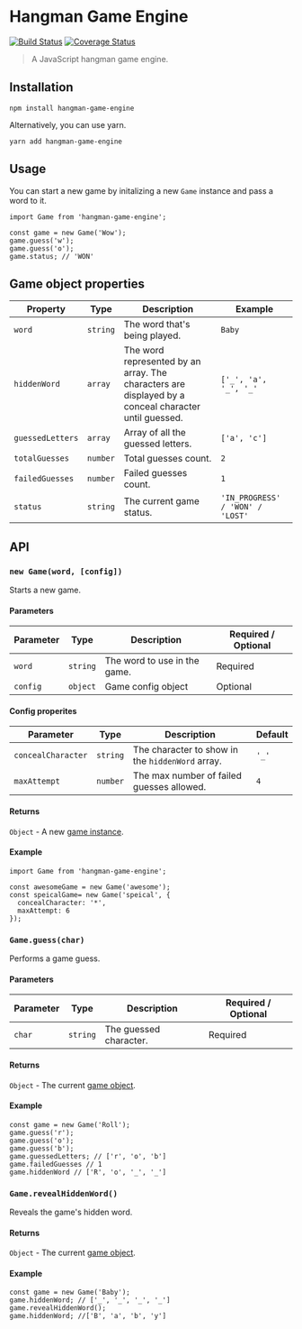 # Hangman Game Engine

[![Build Status](https://travis-ci.org/guytepper/hangman-game-engine.svg?branch=master)](https://travis-ci.org/guytepper/hangman-game-engine)
[![Coverage Status](https://coveralls.io/repos/github/guytepper/hangman-game-engine/badge.svg?branch=master)](https://coveralls.io/github/guytepper/hangman-game-engine?branch=master)

> A JavaScript hangman game engine.

## Installation

```
npm install hangman-game-engine
```

Alternatively, you can use yarn.

```
yarn add hangman-game-engine
```

## Usage

You can start a new game by initalizing a new `Game` instance and pass a word to it.

```
import Game from 'hangman-game-engine';

const game = new Game('Wow');
game.guess('w');
game.guess('o');
game.status; // 'WON'
```

## Game object properties

| Property         | Type     | Description                                                                                          | Example                          |
| ---------------- | -------- | ---------------------------------------------------------------------------------------------------- | -------------------------------- |
| `word`           | `string` | The word that's being played.                                                                        | `Baby`                           |
| `hiddenWord`     | `array`  | The word represented by an array. The characters are displayed by a conceal character until guessed. | `['_', 'a', '_', '_'`            |
| `guessedLetters` | `array`  | Array of all the guessed letters.                                                                    | `['a', 'c']`                     |
| `totalGuesses`   | `number` | Total guesses count.                                                                                 | `2`                              |
| `failedGuesses`  | `number` | Failed guesses count.                                                                                | `1`                              |
| `status`         | `string` | The current game status.                                                                             | `'IN_PROGRESS' / 'WON' / 'LOST'` |

## API

### `new Game(word, [config])`

Starts a new game.

#### Parameters

| Parameter | Type     | Description                  | Required / Optional |
| --------- | -------- | ---------------------------- | ------------------- |
| `word`    | `string` | The word to use in the game. | Required            |
| `config`  | `object` | Game config object           | Optional            |

#### Config properites

| Parameter          | Type     | Description                                      | Default |
| ------------------ | -------- | ------------------------------------------------ | ------- |
| `concealCharacter` | `string` | The character to show in the `hiddenWord` array. | `'_'`   |
| `maxAttempt`       | `number` | The max number of failed guesses allowed.        | `4`     |

#### Returns

`Object` - A new [game instance](#game-object-properties).

#### Example

```
import Game from 'hangman-game-engine';

const awesomeGame = new Game('awesome');
const speicalGame= new Game('speical', {
  concealCharacter: '*',
  maxAttempt: 6
});
```

### `Game.guess(char)`

Performs a game guess.

#### Parameters

| Parameter | Type     | Description            | Required / Optional |
| --------- | -------- | ---------------------- | ------------------- |
| `char`    | `string` | The guessed character. | Required            |

#### Returns

`Object` - The current [game object](#game-object-properties).

#### Example

```
const game = new Game('Roll');
game.guess('r');
game.guess('o');
game.guess('b');
game.guessedLetters; // ['r', 'o', 'b']
game.failedGuesses // 1
game.hiddenWord // ['R', 'o', '_', '_']
```

### `Game.revealHiddenWord()`

Reveals the game's hidden word.

#### Returns

`Object` - The current [game object](#game-object-properties).

#### Example

```
const game = new Game('Baby');
game.hiddenWord; // ['_', '_', '_', '_']
game.revealHiddenWord();
game.hiddenWord; //['B', 'a', 'b', 'y']
```
